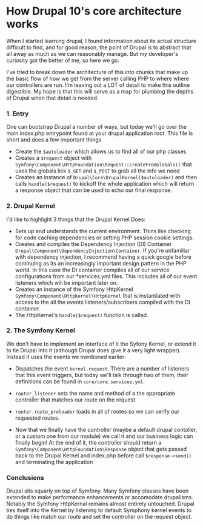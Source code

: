 # How Drupal 10's core architecture works

When I started learning drupal, I found information about its actual structure difficult to find, and for good reason, the point of Drupal is to abstract that all away as much as we can reasonably manage.  But my developer's curiosity got the better of me, so here we go.

I've tried to break down the architecture of this into chunks that make up the basic flow of how we get from the server calling PHP to where where our controllers are run.  I'm leaving out a LOT of detail to make this outline digestible.  My hope is that this will serve as a map for plumbing the depths of Drupal when that detail is needed.


### 1. Entry

One can bootstrap Drupal a number of ways, but today we'll go over the main index.php entrypoint found at your drupal application root.  This file is short and does a few important things
 
- Create the `$autoloader`  which allows us to find all of our php classes
- Creates a `$request` object with `Symfony\Component\HttpFoundation\Request::createFromGlobals()` that uses the globals liek `$_GET` and `$_POST` to grab all the info we need
- Creates an instance of `Drupal\Core\DrupalKernel($autoloader)`  and then calls `handle($request)` to kickoff the whole application which will return a response object that can be used to echo our final response.

### 2. Drupal Kernel

I'd like to highlight 3 things that the Drupal Kernel Does:

- Sets up and understands the current environment.  Thins like checking for code caching dependencies or setting PHP session cookie settings.  
- Creates and compiles the Dependency Injection (DI) Container `Drupal\Component\DependencyInjection\Container`.  If you're unfamiliar with dependency injection, I recommend having a quick google before continuing as its an increasingly important design pattern in the PHP world.  In this case the DI container compiles all of our service configurations from our \*services.yml files.  This includes all of our event listeners which will be important later on.
- Creates an instance of the Symfony HttpKernel `Symfony\Component\HttpKernel\HttpKernel` that is instantiated with access to the all the events listeners/subscribers compiled with the DI container.  
- The HttpKernel's `handle($request)` function is called.

### 2. The Symfony Kernel

We don't have to implement an interface of it the  Syfony Kernel, or extend it to tie Drupal into it (although Drupal does give it a very light wrapper).  Instead it uses the events we mentioned earlier:

- Dispatches the event `kernel.request`.  There are a number of listeners that this event triggers, but today we'll talk through two of them, their definitions can be found in `core/core.services.yml`.
 - `router_listener` sets the name and method of a the appropriate controller that matches our route on the request.
 - `router.route_preloader` loads in all of routes so we can verify our requested routes.

- Now that we finally have the controller (maybe a default drupal contoller, or a custom one from our module) we call it and our business logic can finally begin!  At the end of it, the controller should return a `Symfony\Component\HttpFoundation\Response` object that gets passed back to the Drupal Kernel and index.php before call `$response->send()` and terminating the application

### Conclusions

Drupal sits squarly on top of Symfony.  Many Symfony classes have been extended to make performance enhancements or accomodate drupalisms.   Notably the Symfony HttpKernal remains almost entirely untouched.  Drupal ties itself into the Kernel by listening to default Symphony kernel events to do things like match our route and set the controller on the request object.

